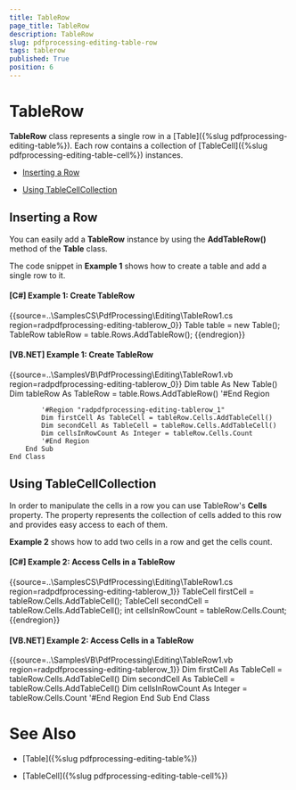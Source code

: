 ```yaml
---
title: TableRow
page_title: TableRow
description: TableRow
slug: pdfprocessing-editing-table-row
tags: tablerow
published: True
position: 6
---
```


# TableRow



__TableRow__ class represents a single row in a [Table]({%slug pdfprocessing-editing-table%}). Each row contains a collection of
        [TableCell]({%slug pdfprocessing-editing-table-cell%}) instances.
      

* [Inserting a Row](#inserting-a-row-)

* [Using TableCellCollection](#using-tablecellcollection)

## Inserting a Row 

You can easily add a __TableRow__ instance by using the __AddTableRow()__ method of the __Table__ class.
        

The code snippet in __Example 1__ shows how to create a table and add a single row to it.
        

#### __[C#] Example 1: Create TableRow__

{{source=..\SamplesCS\PdfProcessing\Editing\TableRow1.cs region=radpdfprocessing-editing-tablerow_0}}
	            Table table = new Table();
	            TableRow tableRow = table.Rows.AddTableRow();
	{{endregion}}



#### __[VB.NET] Example 1: Create TableRow__

{{source=..\SamplesVB\PdfProcessing\Editing\TableRow1.vb region=radpdfprocessing-editing-tablerow_0}}
	        Dim table As New Table()
	        Dim tableRow As TableRow = table.Rows.AddTableRow()
	        '#End Region
	
	        '#Region "radpdfprocessing-editing-tablerow_1"
	        Dim firstCell As TableCell = tableRow.Cells.AddTableCell()
	        Dim secondCell As TableCell = tableRow.Cells.AddTableCell()
	        Dim cellsInRowCount As Integer = tableRow.Cells.Count
	        '#End Region
	    End Sub
	End Class



## Using TableCellCollection

In order to manipulate the cells in a row you can use TableRow's __Cells__ property. The property represents the collection of cells added to this row and provides easy access to each of them.
        

__Example 2__ shows how to add two cells in a row and get the cells count.
        

#### __[C#] Example 2: Access Cells in a TableRow__

{{source=..\SamplesCS\PdfProcessing\Editing\TableRow1.cs region=radpdfprocessing-editing-tablerow_1}}
	            TableCell firstCell = tableRow.Cells.AddTableCell();
	            TableCell secondCell = tableRow.Cells.AddTableCell();
	            int cellsInRowCount = tableRow.Cells.Count;
	{{endregion}}



#### __[VB.NET] Example 2: Access Cells in a TableRow__

{{source=..\SamplesVB\PdfProcessing\Editing\TableRow1.vb region=radpdfprocessing-editing-tablerow_1}}
	        Dim firstCell As TableCell = tableRow.Cells.AddTableCell()
	        Dim secondCell As TableCell = tableRow.Cells.AddTableCell()
	        Dim cellsInRowCount As Integer = tableRow.Cells.Count
	        '#End Region
	    End Sub
	End Class



# See Also

 * [Table]({%slug pdfprocessing-editing-table%})

 * [TableCell]({%slug pdfprocessing-editing-table-cell%})
